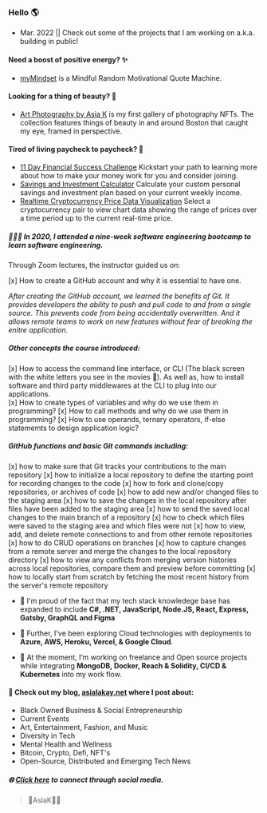 ### Hello 🌎 #### 

- Mar. 2022 || Check out some of the projects that I am working on a.k.a. building in public! 

#### Need a boost of positive energy? ✨ ####
 - [myMindset](https://asiakay.github.io/quoteGenerator/) is a Mindful Random Motivational Quote Machine.

#### Looking for a thing of beauty? 🌺 ####
 - [Art Photography by Asia K](https://asiakay.github.io/artphotography/) is my first gallery of photography NFTs. The collection features things of beauty in and around Boston that caught my eye, framed in perspective.  

#### Tired of living paycheck to paycheck? 💸 ####  
  - [11 Day Financial Success Challenge](https://asiakay.github.io/https-PopularPreciousScriptinglanguages/) Kickstart your path to learning more about how to make your money work for you and consider joining. 
  - [Savings and Investment Calculator](https://asiakay.github.io/WhirlwindConfusedInterchangeability/) Calculate your custom personal savings and investment plan based on your current weekly income.  
  - [Realtime Cryptocurrency Price Data Visualization](https://crypto-dashboard-deploy.herokuapp.com/) Select a cryptocurrency pair to view chart data showing the range of prices over a time period up to the current real-time price.




##### 👩🏿‍💻 In 2020, I attended a nine-week software engineering bootcamp to learn software engineering. ##### 

Through Zoom lectures, the instructor guided us on: 

[x] How to create a GitHub account and why it is essential to have one. 

*After creating the GitHub account, we learned the benefits of Git. It provides developers the ability to push and pull code to and from a single source. This prevents code from being accidentally overwritten. And it allows remote teams to work on new features without fear of breaking the enitre application.*

##### Other concepts the course introduced:  #####

[x] How to access the command line interface, or CLI (The black screen with the white letters you see in the movies 🍿). As well as, how to install software and third party middlewares at the CLI to plug into our applications.  
[x] How to create types of variables and why do we use them in programming? 
[x] How to call methods and why do we use them in programming? 
[x] How to use operands, ternary operators, if-else statememts to design application logic?  

##### GitHub functions and basic Git commands including: #####

[x] how to make sure that Git tracks your contributions to the main repository 
[x] how to initialize a local repository to define the starting point for recording changes to the code
[x] how to fork and clone/copy repositories, or archives of code 
[x] how to add new and/or changed files to the staging area 
[x] how to save the changes in the local repository after files have been added to the staging area 
[x] how to send the saved local changes to the main branch of a repository 
[x] how to check which files were saved to the staging area and which files were not 
[x] how to view, add, and delete remote connections to and from other remote repositories 
[x] how to do CRUD operations on branches
[x] how to capture changes from a remote server and merge the changes to the local repository directory
[x] how to view any conflicts from merging version histories across local repositories, compare them and preview before committing 
[x] how to locally start from scratch by fetching the most recent history from the server's remote repository




- 🌱 I'm proud of the fact that my tech stack knowledege base has expanded to include **C#, .NET, JavaScript, Node.JS, React, Express, Gatsby, GraphQL and Figma**

- 🔭 Further, I've been exploring Cloud technologies with deployments to **Azure, AWS, Heroku, Vercel, & Google Cloud**.
 
- 🥳 At the moment, I’m working on freelance and Open source projects while integrating **MongoDB, Docker, Reach & Solidity, CI/CD & Kubernetes** into my work flow.

#### 👀 Check out my blog, [asialakay.net](https://www.asialakay.net) where I post about:
- Black Owned Business & Social Entrepreneurship
- Current Events
- Art, Entertainment, Fashion, and Music
- Diversity in Tech
- Mental Health and Wellness
- Bitcoin, Crypto, Defi, NFT's 
- Open-Source, Distributed and Emerging Tech News
   
##### 🌐 [Click here](https//www.almighty.link/asiak) to connect through social media.

> 🌴AsiaK💃🏽


